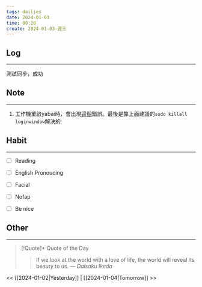 ```yaml
---
tags: dailies  
date: 2024-01-03
time: 09:20
create: 2024-01-03-週三
---
```


## Log
---
測試同步，成功

## Note
---
1. 工作機重啟yabai時，會出現[這個](https://github.com/koekeishiya/yabai/issues/1738)錯誤。最後是靠上面建議的`sudo killall loginwindow`解決的

## Habit
---
- [ ] Reading
- [ ] English Pronoucing
- [ ] Facial
- [ ] Nofap
- [ ] Be nice


## Other
---

> [!Quote]+ Quote of the Day
> > If we look at the world with a love of life, the world will reveal its beauty to us.
> — <cite>Daisaku Ikeda</cite>

<< [[2024-01-02|Yesterday]] | [[2024-01-04|Tomorrow]] >>